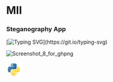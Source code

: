 # MII
### Steganography App

[![Typing SVG](https://readme-typing-svg.herokuapp.com?font=Fira+Code&pause=1000&color=8380B935&center=true&vCenter=true&width=435&height=30&lines=Hide+your+message+inside+image...)](https://git.io/typing-svg)


![Screenshot_8_for_ghpng](https://user-images.githubusercontent.com/100020872/216313346-ce739723-ffdb-4c13-9245-62cfc3d687d3.png)

<p align="left"> <a href="https://www.python.org" target="_blank" rel="noreferrer"> <img src="https://raw.githubusercontent.com/devicons/devicon/master/icons/python/python-original.svg" alt="python" width="40" height="40"/> </a> </p>

